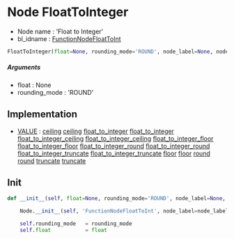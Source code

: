 # Node FloatToInteger

- Node name : 'Float to Integer'
- bl_idname : [FunctionNodeFloatToInt](https://docs.blender.org/api/current/bpy.types.FunctionNodeFloatToInt.html)


``` python
FloatToInteger(float=None, rounding_mode='ROUND', node_label=None, node_color=None)
```
##### Arguments

- float : None
- rounding_mode : 'ROUND'

## Implementation

- [VALUE](/docs/GeoNodes/socket_VALUE.md) : [ceiling](/docs/GeoNodes/socket_VALUE.md#ceiling) [ceiling](/docs/GeoNodes/socket_VALUE.md#ceiling) [float_to_integer](/docs/GeoNodes/socket_VALUE.md#float_to_integer) [float_to_integer](/docs/GeoNodes/socket_VALUE.md#float_to_integer) [float_to_integer_ceiling](/docs/GeoNodes/socket_VALUE.md#float_to_integer_ceiling) [float_to_integer_ceiling](/docs/GeoNodes/socket_VALUE.md#float_to_integer_ceiling) [float_to_integer_floor](/docs/GeoNodes/socket_VALUE.md#float_to_integer_floor) [float_to_integer_floor](/docs/GeoNodes/socket_VALUE.md#float_to_integer_floor) [float_to_integer_round](/docs/GeoNodes/socket_VALUE.md#float_to_integer_round) [float_to_integer_round](/docs/GeoNodes/socket_VALUE.md#float_to_integer_round) [float_to_integer_truncate](/docs/GeoNodes/socket_VALUE.md#float_to_integer_truncate) [float_to_integer_truncate](/docs/GeoNodes/socket_VALUE.md#float_to_integer_truncate) [floor](/docs/GeoNodes/socket_VALUE.md#floor) [floor](/docs/GeoNodes/socket_VALUE.md#floor) [round](/docs/GeoNodes/socket_VALUE.md#round) [round](/docs/GeoNodes/socket_VALUE.md#round) [truncate](/docs/GeoNodes/socket_VALUE.md#truncate) [truncate](/docs/GeoNodes/socket_VALUE.md#truncate)

## Init

``` python
def __init__(self, float=None, rounding_mode='ROUND', node_label=None, node_color=None):

    Node.__init__(self, 'FunctionNodeFloatToInt', node_label=node_label, node_color=node_color)

    self.rounding_mode   = rounding_mode
    self.float           = float
```
